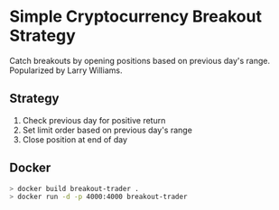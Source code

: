 # Simple Cryptocurrency Breakout Strategy

Catch breakouts by opening positions based on previous day's range. Popularized by Larry Williams.

## Strategy

1. Check previous day for positive return
2. Set limit order based on previous day's range
3. Close position at end of day

## Docker

```bash
> docker build breakout-trader .
> docker run -d -p 4000:4000 breakout-trader
```
